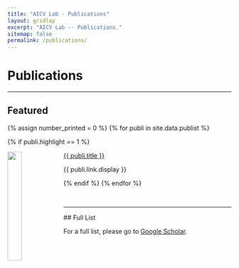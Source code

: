 ```yaml
---
title: "AICV Lab - Publications"
layout: gridlay
excerpt: "AICV Lab -- Publications."
sitemap: false
permalink: /publications/
---
```



# Publications

---

## Featured

{% assign number_printed = 0 %}
{% for publi in site.data.publist %}

<!-- {% assign even_odd = number_printed | modulo: 2 %} -->
{% if publi.highlight == 1 %}

<!-- {% if even_odd == 0 %} -->
<div class="row">
<!-- {% endif %} -->

<div class="col-sm-12 clearfix">
 <div class="row">
  <img src="{{ site.url }}{{ site.baseurl }}/images/pubpic/{{ publi.image }}" class="img-responsive" width="25%" style="float: left" />
  <p><a class="pub1" href="{{ publi.link.url }}">{{ publi.title }}</a></p>
  <a class="pub2"> {{ publi.link.display }} </a>
 </div>
</div>

<!-- {% assign number_printed = number_printed | plus: 1 %}

{% if even_odd == 1 %}
</div>
{% endif %} -->

{% endif %}
{% endfor %}

<!-- {% assign even_odd = number_printed | modulo: 2 %}
{% if even_odd == 1 %}
</div>
{% endif %} -->

<p> &nbsp; </p>

---

<div>
## Full List

For a full list, please go to <a class="regtext" href="https://scholar.google.com/citations?user=8ck0k_UAAAAJ&hl=en&authuser=1">Google Scholar</a>.
<br><br><br>

</div>

